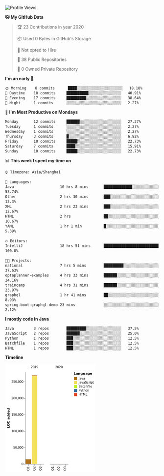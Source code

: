 <!--START_SECTION:waka-->
![Profile Views](http://img.shields.io/badge/Profile%20Views-111-blue)

**🐱 My GitHub Data** 

> 🏆 23 Contributions in year 2020
 > 
> 📦 Used 0 Bytes in GitHub's Storage 
 > 
> 🚫 Not opted to Hire
 > 
> 📜 38 Public Repositories 
 > 
> 🔑 0 Owned Private Repository 
 > 
**I'm an early 🐤** 

```text
🌞 Morning    8 commits      ████░░░░░░░░░░░░░░░░░░░░░   18.18% 
🌆 Daytime    18 commits     ██████████░░░░░░░░░░░░░░░   40.91% 
🌃 Evening    17 commits     █████████░░░░░░░░░░░░░░░░   38.64% 
🌙 Night      1 commits      ░░░░░░░░░░░░░░░░░░░░░░░░░   2.27%

```
📅 **I'm Most Productive on Mondays** 

```text
Monday       12 commits     ██████░░░░░░░░░░░░░░░░░░░   27.27% 
Tuesday      1 commits      ░░░░░░░░░░░░░░░░░░░░░░░░░   2.27% 
Wednesday    1 commits      ░░░░░░░░░░░░░░░░░░░░░░░░░   2.27% 
Thursday     3 commits      █░░░░░░░░░░░░░░░░░░░░░░░░   6.82% 
Friday       10 commits     █████░░░░░░░░░░░░░░░░░░░░   22.73% 
Saturday     7 commits      ████░░░░░░░░░░░░░░░░░░░░░   15.91% 
Sunday       10 commits     █████░░░░░░░░░░░░░░░░░░░░   22.73%

```


📊 **This week I spent my time on** 

```text
⌚︎ Timezone: Asia/Shanghai

💬 Languages: 
Java                     10 hrs 8 mins       █████████████░░░░░░░░░░░░   53.74% 
Other                    2 hrs 30 mins       ███░░░░░░░░░░░░░░░░░░░░░░   13.3% 
XML                      2 hrs 23 mins       ███░░░░░░░░░░░░░░░░░░░░░░   12.67% 
HTML                     2 hrs               ██░░░░░░░░░░░░░░░░░░░░░░░   10.67% 
YAML                     1 hr 1 min          █░░░░░░░░░░░░░░░░░░░░░░░░   5.39%

🔥 Editors: 
IntelliJ                 18 hrs 51 mins      █████████████████████████   100.0%

🐱‍💻 Projects: 
national                 7 hrs 5 mins        █████████░░░░░░░░░░░░░░░░   37.63% 
optaplanner-examples     4 hrs 33 mins       ██████░░░░░░░░░░░░░░░░░░░   24.16% 
traincamp                4 hrs 31 mins       ██████░░░░░░░░░░░░░░░░░░░   23.97% 
graphql                  1 hr 41 mins        ██░░░░░░░░░░░░░░░░░░░░░░░   8.93% 
spring-boot-graphql-demo 23 mins             ░░░░░░░░░░░░░░░░░░░░░░░░░   2.12%

```

**I mostly code in Java** 

```text
Java         3 repos        █████████░░░░░░░░░░░░░░░░   37.5% 
JavaScript   2 repos        ██████░░░░░░░░░░░░░░░░░░░   25.0% 
Python       1 repos        ███░░░░░░░░░░░░░░░░░░░░░░   12.5% 
Batchfile    1 repos        ███░░░░░░░░░░░░░░░░░░░░░░   12.5% 
HTML         1 repos        ███░░░░░░░░░░░░░░░░░░░░░░   12.5%

```


**Timeline**

![Chart not found](https://github.com/2720851545/2720851545/blob/master/charts/bar_graph.png) 


<!--END_SECTION:waka-->
